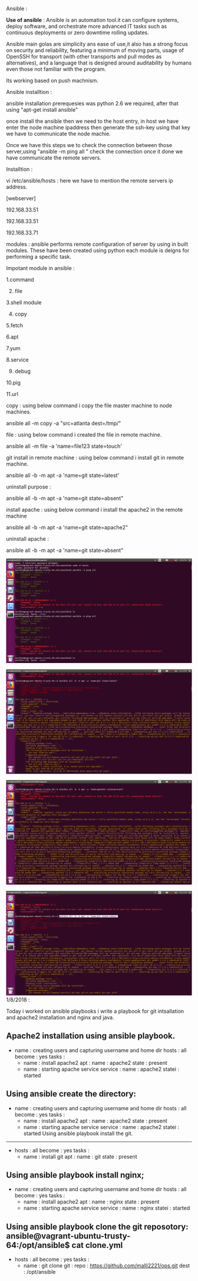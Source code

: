 Ansible :

**Use of ansible** : Ansible is an automation tool.it can configure systems, deploy software, and orchestrate more advanced IT tasks such as continuous deployments or zero downtime rolling updates.

Ansible main golas are simplicity ans ease of use,it also has a strong focus on security and reliability, featuring a minimum of moving parts, usage of OpenSSH for transport (with other transports and pull modes as alternatives), and  a language that is designed around auditability by humans even those not familiar with the program.

Its working based on push machnism.



Ansible installtion :

ansible installation prerequesies was python 2.6 we required, after that using &quot;apt-get install ansible&quot;

once install the ansible then we need to the host entry, in host we have enter the node machine ipaddress then generate the ssh-key using that key we have to communicate the node machie.

Once we have this steps we to check the connection between those server,using &quot;ansible -m ping all &quot; check the connection once it done we have communicate the remote servers.

Installtion :

vi /etc/ansible/hosts : here we have to mention the remote servers ip address.

[webserver]

192.168.33.51

192.168.33.51

192.168.33.71

modules : ansible performs remote configuration of server by using in built modules. These have been created using python each module is deigns for performing a specific task.

  Impotant module in ansible :

1.command

2. file

3.shell module

4. copy

5.fetch

6.apt

7.yum

8.service

9. debug

10.pig

11.url

copy : using below command  i copy the file master machine to node machines.

ansible all -m copy -a &quot;src=atlanta dest=/tmp/&quot;

file : using below command i created the file in remote machine.

ansible all -m file -a &#39;name=file123 state=touch&#39;

 git install in remote machine : using below command i install git in remote machine.

ansible all -b -m apt -a &#39;name=git state=latest&#39;

uninstall purpose :

ansible all -b -m apt -a &#39;name=git state=absent&quot;



install apache : using below command i install the apache2 in the remote machine

ansible all -b -m apt -a &#39;name=git state=apache2&quot;

uninstall apache :

ansible all -b -m apt -a &#39;name=git state=absent&quot;

![an](https://github.com/malli2221/ops/blob/master/imgt/ansible1.png)

![an](https://github.com/malli2221/ops/blob/master/imgt/ansible2.png)

![an](https://github.com/malli2221/ops/blob/master/imgt/ansible3.png)

![an](https://github.com/malli2221/ops/blob/master/imgt/anisble4.png)
1/8/2018 : 

Today i worked on ansible playbooks i write a playbook for git intsallation and apache2 installation and nginx and java.

Apache2 installation using ansible playbook.
---
- name : creating users and capturing username and  home dir
  hosts : all
  become : yes
  tasks :
   - name : install apache2
     apt :
        name : apache2
        state : present
   - name : starting apache service
     service :
       name : apache2
       statei : started

Using ansible create the directory:
---
- name : creating users and capturing username and  home dir
  hosts : all
  become : yes
  tasks :
   - name : install apache2
     apt :
        name : apache2
        state : present
   - name : starting apache service
     service :
         name : apache2
       statei : started
Using ansible playbook install the git.
---
- hosts : all
  become : yes
  tasks : 
   - name : install git
     apt : 
       name : git
        state : present


Using ansible playbook install nginx;
---
- name : creating users and capturing username and  home dir
  hosts : all
  become : yes
  tasks :
   - name : install apache2
     apt :
        name : nginx
        state : present
   - name : starting apache service
     service :
       name : nginx
       statei : started

Using ansible playbook clone the git reposotory:
ansible@vagrant-ubuntu-trusty-64:/opt/ansible$ cat clone.yml 
---
- hosts : all
  become : yes
  tasks : 
   - name : git clone
     git : 
       repo : https://github.com/malli2221/ops.git
       dest : /opt/ansible


